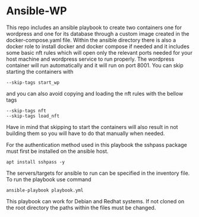 # Ansible-WP
This repo includes an ansible playbook to create two containers one for wordpress and one for its database through a custom image created in the docker-compose.yaml file. Within the ansible directory there is also a docker role to install docker and docker compose if needed and it includes some basic nft rules which will  open only the relevant ports needed for your host machine and wordpress service to run properly. The wordpress container will run automatically and it will run on port 8001. You can skip starting the containers with  
```
--skip-tags start_wp
```
and you can also avoid copying and loading the nft rules with the bellow tags
```
--skip-tags nft
--skip-tags load_nft
```
Have in mind that skipping to start the containers will also result in not building them so you will have to do that manually when needed.

For the authentication method used in this playbook the sshpass package must first be installed on the ansible host.
```
apt install sshpass -y 
```
The servers/targets for ansible to run can be specified in the inventory file. To run the playbook use command  
```
ansible-playbook playbook.yml
````

This playbook can work for Debian and Redhat systems. If not cloned on the root directory the paths within the files must be changed.
